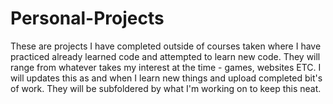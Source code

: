 # Personal-Projects
These are projects I have completed outside of courses taken where I have practiced already learned code and attempted to learn new code. They will range from whatever takes my interest at the time - games, websites ETC.
I will updates this as and when I learn new things and upload completed bit's of work. They will be subfoldered by what I'm working on to keep this neat.
